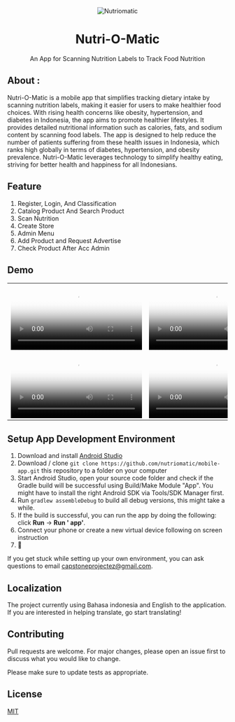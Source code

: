 <div align="center">
  <img src="https://avatars.githubusercontent.com/u/169359353?s=200&v=4" alt="Nutriomatic">
  <h1>Nutri-O-Matic</h1>
  <p> An App for Scanning Nutrition Labels to Track Food Nutrition</p>
</div>

## About :

Nutri-O-Matic is a mobile app that simplifies tracking dietary intake by scanning nutrition labels,
making it easier for
users to make healthier food choices. With rising health concerns like obesity, hypertension, and
diabetes in Indonesia,
the app aims to promote healthier lifestyles. It provides detailed nutritional information such as
calories, fats, and
sodium content by scanning food labels. The app is designed to help reduce the number of patients
suffering from these
health issues in Indonesia, which ranks high globally in terms of diabetes, hypertension, and
obesity prevalence.
Nutri-O-Matic leverages technology to simplify healthy eating, striving for better health and
happiness for all
Indonesians.

## Feature

1. Register, Login, And Classification
2. Catalog Product And Search Product
3. Scan Nutrition
4. Create Store
5. Admin Menu
6. Add Product and Request Advertise
7. Check Product After Acc Admin

## Demo

<table>
  <tr>
    <td>
      <video src="https://github.com/nutriomatic/mobile-app/assets/95174265/e4914324-5991-4df3-8c6c-79f3b081d335" poster="https://github.com/nutriomatic/mobile-app/assets/95174265/0e2ace9d-9676-453a-8b88-c6ec3e6f6e60" controls></video>
    </td>
    <td>
      <video src="https://github.com/nutriomatic/mobile-app/assets/95174265/ce161400-f30e-45c8-9637-d0f7a45ef22c" poster="https://github.com/nutriomatic/mobile-app/assets/95174265/0e2ace9d-9676-453a-8b88-c6ec3e6f6e60" controls></video>
    </td>
    <td>
      <video src="https://github.com/nutriomatic/mobile-app/assets/95174265/43a46f32-015a-489e-8fbf-680590308e71" poster="https://github.com/nutriomatic/mobile-app/assets/95174265/0e2ace9d-9676-453a-8b88-c6ec3e6f6e60" controls></video>
    </td>
  </tr>

<tr>
    <td>
      <video src="https://github.com/nutriomatic/mobile-app/assets/95174265/13a00db2-b0a9-442a-a8f9-688748970b26" poster="https://github.com/nutriomatic/mobile-app/assets/95174265/0e2ace9d-9676-453a-8b88-c6ec3e6f6e60" controls></video>
    </td>
    <td>
      <video src="https://github.com/nutriomatic/mobile-app/assets/95174265/e66308c8-9375-40ee-a7f8-2f5cde43800e" poster="https://github.com/nutriomatic/mobile-app/assets/95174265/0e2ace9d-9676-453a-8b88-c6ec3e6f6e60" controls></video>
    </td>
    <td>
      <video src="https://github.com/nutriomatic/mobile-app/assets/95174265/51596352-0452-4fc9-ba03-9e26184178be" poster="https://github.com/nutriomatic/mobile-app/assets/95174265/0e2ace9d-9676-453a-8b88-c6ec3e6f6e60" controls></video>
    </td>
  </tr>
</table>

## Setup App Development Environment

1. Download and install [Android Studio](https://developer.android.com/studio)
3. Download / clone `git clone https://github.com/nutriomatic/mobile-app.git` this repository to a
   folder on your computer
4. Start Android Studio, open your source code folder and check if the Gradle build will be
   successful using Build/Make
   Module "App". You might have to install the right Android SDK via Tools/SDK Manager first.
5. Run `gradlew assembleDebug` to build all debug versions, this might take a while.
6. If the build is successful, you can run the app by doing the following: click **Run** -> **Run '
   app'**.
7. Connect your phone or create a new virtual device following on screen instruction
10. :tada:

If you get stuck while setting up your own environment, you can ask questions to
email [capstoneprojectez@gmail.com](mailto:capstoneprojectez@gmail.com).

[//]: # ()

[//]: # (## Testing Dev Releases)

[//]: # ()

[//]: # (We are using [Github Actions]&#40;https://github.com/home-assistant/android/actions&#41; to perform continuous integration both)

[//]: # (by unit testing, deploying dev releases)

[//]: # (to [Play Store Beta]&#40;https://play.google.com/apps/testing/io.homeassistant.companion.android&#41; and final releases to)

[//]: # (the [Play Store]&#40;https://play.google.com/store/apps/details?id=io.homeassistant.companion.android&#41; when we release. To)

[//]: # (help test out a specific feature/fixes users can find the APK on the Actions page for each pull request, this debug APK)

[//]: # (can be installed side-by-side the production or beta builds.)

## Localization

The project currently using Bahasa indonesia and English to the
application. If you are interested in helping translate, go start translating!

## Contributing

Pull requests are welcome. For major changes, please open an issue first
to discuss what you would like to change.

Please make sure to update tests as appropriate.

## License

[MIT](https://choosealicense.com/licenses/mit/)
